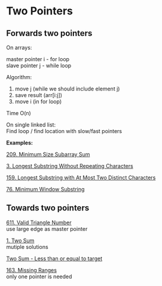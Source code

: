 # Two Pointers

## Forwards two pointers

On arrays:

master pointer i - for loop
\
slave pointer j - while loop

Algorithm:
  1. move j (while we should include element j)
  2. save result (arr[i:j])
  3. move i (in for loop)

Time O(n)

On single linked list:\
Find loop / find location with slow/fast pointers

__Examples:__

[209. Minimum Size Subarray Sum](https://leetcode.com/problems/minimum-size-subarray-sum/)

[3. Longest Substring Without Repeating Characters](https://leetcode.com/problems/longest-substring-without-repeating-characters/)

[159. Longest Substring with At Most Two Distinct Characters](https://leetcode.com/problems/longest-substring-with-at-most-two-distinct-characters/)

[76. Minimum Window Substring](https://leetcode.com/problems/minimum-window-substring/)



## Towards two pointers

[611. Valid Triangle Number](https://leetcode.com/problems/valid-triangle-number/)  \
use large edge as master pointer

[1. Two Sum](https://leetcode.com/problems/two-sum/) \
mutiple solutions

[Two Sum - Less than or equal to target](https://www.lintcode.com/problem/two-sum-less-than-or-equal-to-target/description?_from=ladder&&fromId=106)

[163. Missing Ranges](https://leetcode.com/problems/missing-ranges/ ) 
\
only one pointer is needed

